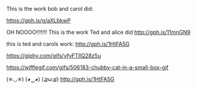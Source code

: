 This is the work bob and carol did:

https://gph.is/g/aXLbkwP


OH NOOOO!!!!!!!
This is the work Ted and alice did 
http://gph.is/11mnGN9

this is ted and carols work:
http://gph.is/1HtFA5G

https://giphy.com/gifs/yfyFTllQ28z5u

https://wifflegif.com/gifs/506183-chubby-cat-in-a-small-box-gif

(✯◡✯)	(◕‿◕)	(*≧ω≦*)	
http://gph.is/1HtFA5G
